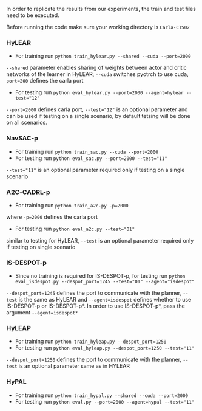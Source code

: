 In order to replicate the results from our experiments, the train and test files need to be executed.

Before running the code make sure your working directory is `Carla-CTS02`
### HyLEAR
* For training run `python train_hylear.py --shared --cuda --port=2000`

`--shared` parameter enables sharing of weights between actor and critic networks of the learner in HyLEAR, `--cuda` switches pyotrch to use cuda, `port=200` defines the carla port

* For testing run `python eval_hylear.py --port=2000 --agent=hylear --test="12"`

`--port=2000` defines carla port, `--test="12"` is an optional parameter and can be used if testing on a single scenario, by default tetsing will be done on all scenarios.

### NavSAC-p
* For training run `python train_sac.py --cuda --port=2000`
* For testing run `python eval_sac.py --port=2000 --test="11"`

`--test="11"` is an optional parameter required only if testing on a single scenario

### A2C-CADRL-p
* For training run `python train_a2c.py -p=2000`
 
where `-p=2000` defines the carla port

* For testing run `python eval_a2c.py --test="01"`

similar to testing for HyLEAR, `--test` is an optional parameter required only if testing on single scenario

### IS-DESPOT-p
* Since no training is required for IS-DESPOT-p, for testing run `python eval_isdespot.py --despot_port=1245 --test="01" --agent="isdespot"`

`--despot_port=1245` defines the port to communicate with the planner, `--test` is the same as HyLEAR and `--agent=isdespot` defines whether to use IS-DESPOT-p or IS-DESPOT-p*. In order to use IS-DESPOT-p*, pass the argument `--agent=isdespot*`

### HyLEAP
* For training run `python train_hyleap.py --despot_port=1250`
* For testing run `python eval_hyleap.py --despot_port=1250 --test="11"`

`--despot_port=1250` defines the port to communicate with the planner, `--test` is an optional parameter same as in HYLEAR

### HyPAL
* For training run `python train_hypal.py --shared --cuda --port=2000`
* For testing run `python eval.py --port=2000 --agent=hypal --test="11"`